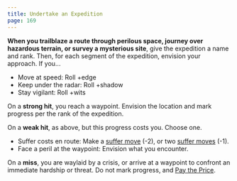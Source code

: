 ```yaml
---
title: Undertake an Expedition
page: 169
---
```


**When you trailblaze a route through perilous space, journey over hazardous terrain, or survey a mysterious site**, give the expedition a name and rank. Then, for each segment of the expedition, envision your approach. If you...

- Move at speed: Roll +edge
- Keep under the radar: Roll +shadow
- Stay vigilant: Roll +wits

On a **strong hit**, you reach a waypoint. Envision the location and mark progress per the rank of the expedition.

On a **weak hit**, as above, but this progress costs you. Choose one.

- Suffer costs en route: Make a [suffer move](starforged/collections/moves/suffer) (-2), or two [suffer moves](starforged/collections/moves/suffer) (-1).
- Face a peril at the waypoint: Envision what you encounter.

On a **miss**, you are waylaid by a crisis, or arrive at a waypoint to confront an immediate hardship or threat. Do not mark progress, and [Pay the Price](starforged/moves/fate/pay_the_price).
